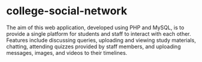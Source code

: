 # college-social-network
The aim of this web application, developed using PHP and MySQL, is to provide a single platform for students and staff to interact with each other. Features include discussing queries, uploading and viewing study materials, chatting, attending quizzes provided by staff members, and uploading messages, images, and videos to their timelines.
